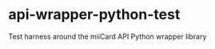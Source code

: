 api-wrapper-python-test
=======================

Test harness around the miiCard API Python wrapper library